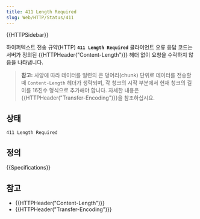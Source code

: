 ```yaml
---
title: 411 Length Required
slug: Web/HTTP/Status/411
---
```


{{HTTPSidebar}}

하이퍼텍스트 전송 규약(HTTP) **`411 Length Required`** 클라이언트 오류 응답 코드는 서버가 정의된
{{HTTPHeader("Content-Length")}} 헤더 없이 요청을 수락하지 않음을 나타냅니다.

> **참고:** 사양에 따라 데이터를 일련의 큰 덩어리(chunk) 단위로 데이터를 전송할 때 `Content-Length` 헤더가 생략되며,
> 각 청크의 시작 부분에서 현재 청크의 길이를 16진수 형식으로 추가해야 합니다. 자세한 내용은
> {{HTTPHeader("Transfer-Encoding")}}을 참조하십시요.

## 상태

```http
411 Length Required
```

## 정의

{{Specifications}}

## 참고

- {{HTTPHeader("Content-Length")}}
- {{HTTPHeader("Transfer-Encoding")}}
